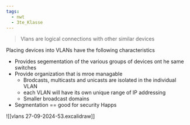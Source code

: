 ```yaml
---
tags:
  - nwt
  - 3te_Klasse
---
```

> Vlans are logical connections with other similar devices 

Placing devices into VLANs have the following characteristics
- Provides segementation of the various groups of devices ont he same switches 
- Provide organization that is mroe managable 
	- Brodcasts, multicasts and unicasts are isolated in the individual VLAN 
	- each VLAN will have its own unique range of IP addressing 
	- Smaller broadcast domains 
- Segmentation == good for security Happs

![[vlans 27-09-2024-53.excalidraw]]